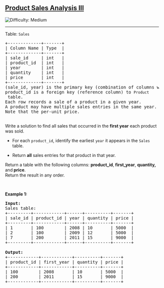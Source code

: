 <h2><a href="https://leetcode.com/problems/product-sales-analysis-iii">Product Sales Analysis III</a></h2> <img src='https://img.shields.io/badge/Difficulty-Medium-orange' alt='Difficulty: Medium' /><hr><p>Table: <code>Sales</code></p>

<pre>
+-------------+-------+
| Column Name | Type  |
+-------------+-------+
| sale_id     | int   |
| product_id  | int   |
| year        | int   |
| quantity    | int   |
| price       | int   |
+-------------+-------+
(sale_id, year) is the primary key (combination of columns with unique values) of this table.
product_id is a foreign key (reference column) to <code>Product</code> table.
Each row records a sale of a product in a given year.
A product may have multiple sales entries in the same year.
Note that the per-unit price.

</pre>

<p>Write a solution to find all sales that occurred in the <strong data-end="967" data-start="953">first year</strong> each product was sold.</p>

<ul data-end="1234" data-start="992">
	<li data-end="1078" data-start="992">
	<p data-end="1078" data-start="994">For each <code data-end="1015" data-start="1003">product_id</code>, identify the earliest <code data-end="1045" data-start="1039">year</code> it appears in the <code data-end="1071" data-start="1064">Sales</code> table.</p>
	</li>
	<li data-end="1140" data-start="1079">
	<p data-end="1140" data-start="1081">Return <strong data-end="1095" data-start="1088">all</strong> sales entries for that product in that year.</p>
	</li>
</ul>

<p data-end="1234" data-start="1143">Return a table with the following columns: <strong>product_id</strong>,<strong> first_year</strong>, <strong>quantity, </strong>and<strong> price</strong>.<br />
Return the result in any order.</p>

<p>&nbsp;</p>
<p><strong class="example">Example 1:</strong></p>

<pre>
<strong>Input:</strong> 
Sales table:
+---------+------------+------+----------+-------+
| sale_id | product_id | year | quantity | price |
+---------+------------+------+----------+-------+ 
| 1       | 100        | 2008 | 10       | 5000  |
| 2       | 100        | 2009 | 12       | 5000  |
| 7       | 200        | 2011 | 15       | 9000  |
+---------+------------+------+----------+-------+

<strong>Output:</strong> 
+------------+------------+----------+-------+
| product_id | first_year | quantity | price |
+------------+------------+----------+-------+ 
| 100        | 2008       | 10       | 5000  |
| 200        | 2011       | 15       | 9000  |
+------------+------------+----------+-------+
</pre>

